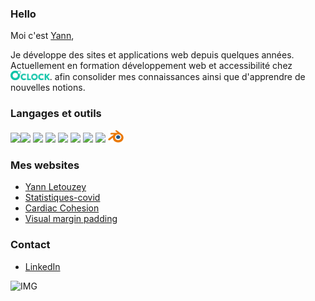 ### Hello

Moi c'est [Yann](https://yannletouzey.github.io),   

Je développe des sites et applications web depuis quelques années.   
Actuellement en formation développement web et accessibilité chez [<img src="img/logo-full.svg" alt="Logo OClock" class="logo-oclock" height="15px">](https://oclock.io/).
afin consolider mes connaissances ainsi que d'apprendre de nouvelles notions.   

### Langages et outils
<img src="https://cdn.jsdelivr.net/gh/devicons/devicon/icons/html5/html5-original.svg" width="20px"/><img src="https://cdn.jsdelivr.net/gh/devicons/devicon/icons/css3/css3-original.svg"  width="20px"/> <img src="https://cdn.jsdelivr.net/gh/devicons/devicon/icons/javascript/javascript-original.svg"  width="20px"/> <img src="https://cdn.jsdelivr.net/gh/devicons/devicon/icons/php/php-original.svg"  width="20px"/> <img src="https://cdn.jsdelivr.net/gh/devicons/devicon/icons/mysql/mysql-original.svg"  width="20px"/> <img src="https://cdn.jsdelivr.net/gh/devicons/devicon/icons/threejs/threejs-original.svg"  width="20px"/> <img src="https://cdn.jsdelivr.net/gh/devicons/devicon/icons/git/git-original.svg" width="20px"/> <img src="https://cdn.jsdelivr.net/gh/devicons/devicon/icons/markdown/markdown-original.svg" width="20px"/> <img src="./img/blender.png" width="25px" />

### Mes websites

- [Yann Letouzey](https://yannletouzey.github.io)
- [Statistiques-covid](https://statistiques-covid.com)
- [Cardiac Cohesion](https://cardiac-cohesion.vercel.app)
- [Visual margin padding](https://visual-padding-margin-css.vercel.app)

### Contact

- [LinkedIn](https://www.linkedin.com/in/yann-letouzey-84374524b/)

![IMG](./img/animate_letters_yann.gif)
